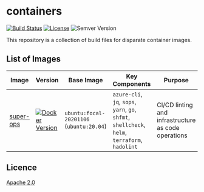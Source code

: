 # containers

[![Build Status](https://dev.azure.com/eirenauts/containers/_apis/build/status/eirenauts.containers?branchName=master)](https://dev.azure.com/eirenauts/containers/_build/latest?definitionId=1&branchName=master) [![License](https://img.shields.io/badge/License-Apache%202.0-blue.svg)](https://choosealicense.com/licenses/apache-2.0/) ![Semver Version](https://img.shields.io/github/v/tag/eirenauts/containers?color=blue&sort=semver)

This repository is a collection of build files for disparate container images.

## List of Images

| Image                                                                                | Version                                                                                                                                       | Base Image                               | Key Components                                                                                  | Purpose                                             |
| ------------------------------------------------------------------------------------ | --------------------------------------------------------------------------------------------------------------------------------------------- | ---------------------------------------- | ----------------------------------------------------------------------------------------------- | --------------------------------------------------- |
| [super-ops](https://github.com/users/eirenauts/packages/container/package/super-ops) | [![Docker Version](https://img.shields.io/badge/version-1.2.0-blue)](https://github.com/users/eirenauts/packages/container/package/super-ops) | `ubuntu:focal-20201106` (`ubuntu:20.04`) | `azure-cli`, `jq`, `sops`, `yarn`, `go`, `shfmt`, `shellcheck`, `helm`, `terraform`, `hadolint` | CI/CD linting and infrastructure as code operations |

## Licence

[Apache 2.0](https://choosealicense.com/licenses/apache-2.0/)

